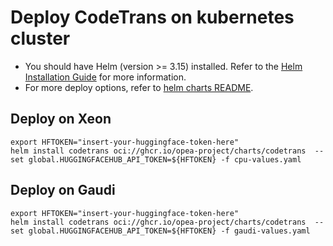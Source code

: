 # Deploy CodeTrans on kubernetes cluster

- You should have Helm (version >= 3.15) installed. Refer to the [Helm Installation Guide](https://helm.sh/docs/intro/install/) for more information.
- For more deploy options, refer to [helm charts README](https://github.com/opea-project/GenAIInfra/tree/main/helm-charts#readme).

## Deploy on Xeon

```
export HFTOKEN="insert-your-huggingface-token-here"
helm install codetrans oci://ghcr.io/opea-project/charts/codetrans  --set global.HUGGINGFACEHUB_API_TOKEN=${HFTOKEN} -f cpu-values.yaml
```

## Deploy on Gaudi

```
export HFTOKEN="insert-your-huggingface-token-here"
helm install codetrans oci://ghcr.io/opea-project/charts/codetrans  --set global.HUGGINGFACEHUB_API_TOKEN=${HFTOKEN} -f gaudi-values.yaml
```
